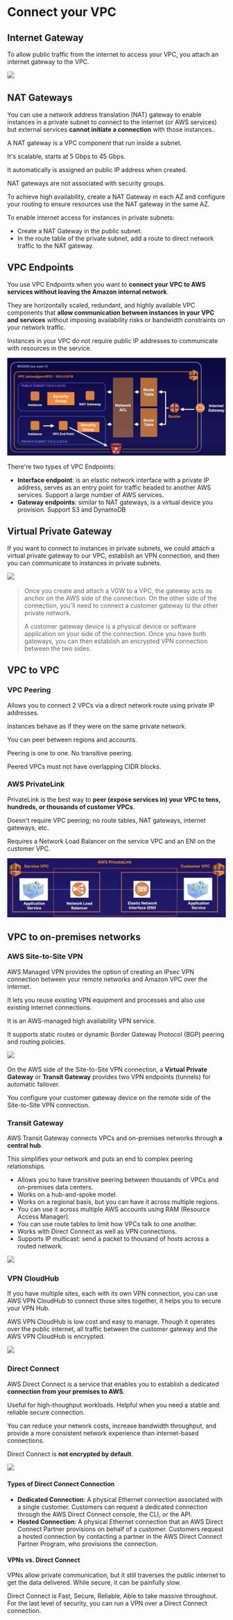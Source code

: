 # Connect your VPC

## Internet Gateway

To allow public traffic from the internet to access your VPC, you attach an internet gateway to the VPC.

![](https://www.learnaws.org/assets/img/public-private-subnet/public-subnet.png)


## NAT Gateways

You can use a network address translation (NAT) gateway to enable instances in a private subnet to connect to the internet (or AWS services) but external services **cannot initiate a connection** with those instances..

A NAT gateway is a VPC component that run inside a subnet.

It's scalable, starts at 5 Gbps to 45 Gbps.

It automatically is assigned an public IP address when created.

NAT gateways are not associated with security groups.

To achieve high availability, create a NAT Gateway in each AZ and configure your routing to ensure resources use the NAT gateway in the same AZ.

To enable internet access for instances in private subnets:
- Create a NAT Gateway in the public subnet.
- In the route table of the private subnet, add a route to direct network traffic to the NAT gateway.


## VPC Endpoints

You use VPC Endpoints when you want to **connect your VPC to AWS services without leaving the Amazon internal network**.

They are horizontally scaled, redundant, and highly available VPC components that **allow communication between instances in your VPC and services** without imposing availability risks or bandwidth constraints on your network traffic.

Instances in your VPC do not require public IP addresses to communicate with resources in the service.

![](./images/vpc-endpoint.png)

There're two types of VPC Endpoints:
- **Interface endpoint**: is an elastic network interface with a private IP address, serves as an entry point for traffic headed to another AWS services. Support a large number of AWS services.
- **Gateway endpoints**: similar to NAT gateways, is a virtual device you provision. Support S3 and DynamoDB


## Virtual Private Gateway

If you want to connect to instances in private subnets, we could attach a virtual private gateway to our VPC, establish an VPN connection, and then you can communicate to instances in private subnets.

![](https://docs.aws.amazon.com/images/vpn/latest/s2svpn/images/vpn-how-it-works-vgw.png)

> Once you create and attach a VGW to a VPC, the gateway acts as anchor on the AWS side of the connection. On the other side of the connection, you'll need to connect a customer gateway to the other private network.
>
> A customer gateway device is a physical device or software application on your side of the connection. Once you have both gateways, you can then establish an encrypted VPN connection between the two sides.


## VPC to VPC

### VPC Peering

Allows you to connect 2 VPCs via a direct network route using private IP addresses.

Instances behave as if they were on the same private network.

You can peer between regions and accounts.

Peering is one to one. No transitive peering.

Peered VPCs must not have overlapping CIDR blocks.


### AWS PrivateLink

PrivateLink is the best way to **peer (expose services in) your VPC to tens, hundreds, or thousands of customer VPCs**.

Doesn't require VPC peering; no route tables, NAT gateways, internet gateways, etc.

Requires a Network Load Balancer on the service VPC and an ENI on the customer VPC.

![](./images/privatelink.png)


## VPC to on-premises networks

### AWS Site-to-Site VPN

AWS Managed VPN provides the option of creating an IPsec VPN connection between your remote networks and Amazon VPC over the internet.

It lets you reuse existing VPN equipment and processes and also use existing internet connections.

It is an AWS-managed high availability VPN service.

It supports static routes or dynamic Border Gateway Protocol (BGP) peering and routing policies.

![](https://docs.aws.amazon.com/images/whitepapers/latest/aws-vpc-connectivity-options/images/aws-managed-vpn.png)

On the AWS side of the Site-to-Site VPN connection, a **Virtual Private Gateway** or **Transit Gateway** provides two VPN endpoints (tunnels) for automatic failover. 

You configure your customer gateway device on the remote side of the Site-to-Site VPN connection.


### Transit Gateway

AWS Transit Gateway connects VPCs and on-premises networks through **a central hub**.

This simplifies your network and puts an end to complex peering relationships.

- Allows you to have transitive peering between thousands of VPCs and on-premises data centers.
- Works on a hub-and-spoke model.
- Works on a regional basis, but you can have it across multiple regions.
- You can use it across multiple AWS accounts using RAM (Resource Access Manager).
- You can use route tables to limit how VPCs talk to one another.
- Works with Direct Connect as well as VPN connections.
- Supports IP multicast: send a packet to thousand of hosts across a routed network.

![](https://docs.aws.amazon.com/images/whitepapers/latest/building-scalable-secure-multi-vpc-network-infrastructure/images/hub-and-spoke-design.png)


### VPN CloudHub

If you have multiple sites, each with its own VPN connection, you can use AWS VPN CloudHub to connect those sites together, it helps you to secure your VPN Hub.

AWS VPN CloudHub is low cost and easy to manage. Though it operates over the public internet, all traffic between the customer gateway and the AWS VPN CloudHub is encrypted.

![](https://docs.aws.amazon.com/images/vpn/latest/s2svpn/images/AWS_VPN_CloudHub-diagram.png)


### Direct Connect

AWS Direct Connect is a service that enables you to establish a dedicated **connection from your premises to AWS**.

Useful for high-thoughput workloads. Helpful when you need a stable and reliable secure connection.

You can reduce your network costs, increase bandwidth throughput, and provide a more consistent network experience than internet-based connections.

Direct Connect is **not encrypted by default**.

![](https://docs.aws.amazon.com/images/whitepapers/latest/aws-vpc-connectivity-options/images/image6.png)

#### Types of Direct Connect Connection

- **Dedicated Connection**: A physical Ethernet connection associated with a single customer. Customers can request a dedicated connection through the AWS Direct Connect console, the CLI, or the API.
- **Hosted Connection**: A physical Ethernet connection that an AWS Direct Connect
Partner provisions on behalf of a customer. Customers request a hosted connection by contacting a partner in the AWS Direct Connect Partner Program, who provisions the connection.

#### VPNs vs. Direct Connect

VPNs allow private communication, but it still traverses the public internet to get the data delivered. While secure, it can be painfully slow.

Direct Connect is Fast, Secure, Reliable, Able to take massive throughout. For the last level of security, you can run a VPN over a Direct Connect connection.
